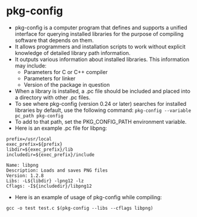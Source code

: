# pkg-config
- pkg-config is a computer program that defines and supports a unified interface for querying installed libraries for the purpose of compiling software that depends on them.
- It allows programmers and installation scripts to work without explicit knowledge of detailed library path information.
- It outputs various information about installed libraries. This information may include:
	- Parameters for C or C++ compiler
	- Parameters for linker
	- Version of the package in question
- When a library is installed, a .pc file should be included and placed into a directory with other .pc files.
- To see where pkg-config (version 0.24 or later) searches for installed libraries by default, use the following command:
	```pkg-config --variable pc_path pkg-config```
- To add to that path, set the PKG_CONFIG_PATH environment variable.
- Here is an example .pc file for libpng:
```
prefix=/usr/local
exec_prefix=${prefix}
libdir=${exec_prefix}/lib
includedir=${exec_prefix}/include
 
Name: libpng
Description: Loads and saves PNG files
Version: 1.2.8
Libs: -L${libdir} -lpng12 -lz
Cflags: -I${includedir}/libpng12
```
- Here is an example of usage of pkg-config while compiling:
```
gcc -o test test.c $(pkg-config --libs --cflags libpng)
```